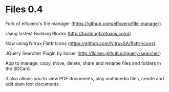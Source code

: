 Files 0.4
==============

Fork of elfoxero's file manager (https://github.com/elfoxero/file-manager). 

Using lastest Building Blocks (http://buildingfirefoxos.com/)

Now using Nitrux Flattr Icons (https://github.com/NitruxSA/flattr-icons).

JQuery Searcher Plugin by lloiser (http://lloiser.github.io/jquery-searcher)

App to manage, copy, move, delete, share and rename files and folders in the SDCard.

It also allows you to view PDF documents, play multimedia files, create and edit plain text documents.
